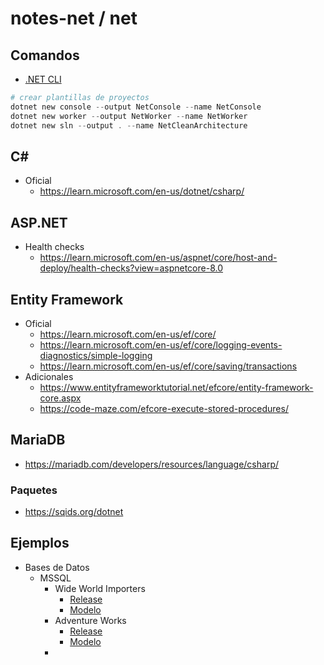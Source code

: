 # notes-net / net

## Comandos

- [.NET CLI](https://learn.microsoft.com/en-us/dotnet/core/tools/)

```powershell
# crear plantillas de proyectos
dotnet new console --output NetConsole --name NetConsole
dotnet new worker --output NetWorker --name NetWorker
dotnet new sln --output . --name NetCleanArchitecture
```

## C\#

- Oficial
  - <https://learn.microsoft.com/en-us/dotnet/csharp/>

## ASP.NET

- Health checks
  - <https://learn.microsoft.com/en-us/aspnet/core/host-and-deploy/health-checks?view=aspnetcore-8.0>

## Entity Framework

- Oficial
  - <https://learn.microsoft.com/en-us/ef/core/>
  - <https://learn.microsoft.com/en-us/ef/core/logging-events-diagnostics/simple-logging>
  - <https://learn.microsoft.com/en-us/ef/core/saving/transactions>
- Adicionales
  - <https://www.entityframeworktutorial.net/efcore/entity-framework-core.aspx>
  - <https://code-maze.com/efcore-execute-stored-procedures/>

## MariaDB

- <https://mariadb.com/developers/resources/language/csharp/>

### Paquetes

- https://sqids.org/dotnet

## Ejemplos

- Bases de Datos
  - MSSQL
    - Wide World Importers
      - [Release](https://github.com/Microsoft/sql-server-samples/releases/tag/wide-world-importers-v1.0)
      - [Modelo](https://dataedo.com/samples/html/WideWorldImporters)
    - Adventure Works
      - [Release](https://github.com/Microsoft/sql-server-samples/releases/tag/adventureworks)
      - [Modelo](https://dataedo.com/samples/html/AdventureWorks/)
    -

